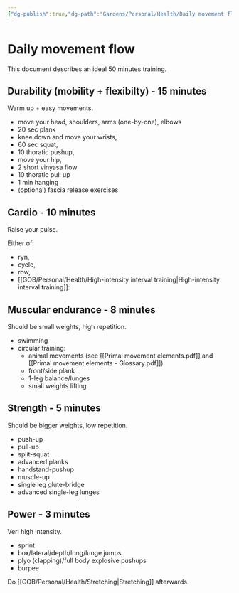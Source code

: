 ```yaml
---
{"dg-publish":true,"dg-path":"Gardens/Personal/Health/Daily movement flow.md","permalink":"/gardens/personal/health/daily-movement-flow/","tags":["health","fitness","actionable","evergreen"]}
---
```


# Daily movement flow
This document describes an ideal 50 minutes training.

## Durability (mobility + flexibilty)  - 15 minutes
Warm up + easy movements.

- move your head, shoulders, arms (one-by-one), elbows
- 20 sec plank
- knee down and move your wrists,
- 60 sec squat,
- 10 thoratic pushup,
- move your hip,
- 2 short vinyasa flow
- 10 thoratic pull up
- 1 min hanging
- (optional) fascia release exercises


## Cardio - 10 minutes
Raise your pulse.

Either of:
- ryn, 
- cycle, 
- row,
- [[GOB/Personal/Health/High-intensity interval training\|High-intensity interval training]]:


## Muscular endurance - 8 minutes
Should be small weights, high repetition.

- swimming
- circular training:
  - animal movements (see [[Primal movement elements.pdf]] and [[Primal movement elements - Glossary.pdf]])
  - front/side plank
  - 1-leg balance/lunges
  - small weights lifting


## Strength - 5 minutes
Should be bigger weights, low repetition.
- push-up
- pull-up
- split-squat
- advanced planks
- handstand-pushup
- muscle-up
- single leg glute-bridge
- advanced single-leg lunges


## Power - 3 minutes
Veri high intensity.
- sprint
- box/lateral/depth/long/lunge jumps
- plyo (clapping)/full body explosive pushups
- burpee



Do [[GOB/Personal/Health/Stretching\|Stretching]] afterwards.